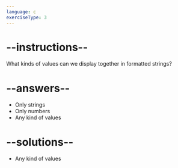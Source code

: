 ```yaml
---
language: c
exerciseType: 3
---
```


# --instructions--

What kinds of values can we display together in formatted strings?

# --answers--

- Only strings
- Only numbers
- Any kind of values

# --solutions--

- Any kind of values
